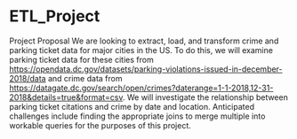 # ETL_Project

Project Proposal 
We are looking to extract, load, and transform crime and parking ticket data for major cities in the US.
To do this, we will examine parking ticket data for these cities from https://opendata.dc.gov/datasets/parking-violations-issued-in-december-2018/data and crime data from https://datagate.dc.gov/search/open/crimes?daterange=1-1-2018,12-31-2018&details=true&format=csv.
We will investigate the relationship between parking ticket citations and crime by date and location.
Anticipated challenges include finding the appropriate joins to merge multiple into workable queries for the purposes of this project.
